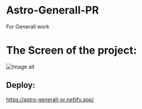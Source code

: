 # Astro-Generall-PR
For Generall work

# The Screen of the project:
![Image alt](https://github.com/{username}/{repository}/raw/{branch}/{path}/image.png)


## Deploy:
https://astro-generall-pr.netlify.app/


